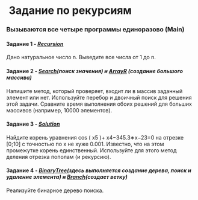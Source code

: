 #  Задание по рекурсиям

### Вызываются все четыре программы единоразово (Main)


#### Задание 1 - [_Recursion_](https://github.com/victorioustone/recursions/blob/master/src/com/company/Recursion.java)
Дано натуральное число n. Выведите все числа от 1 до n.

#### Задание 2 - _[Search](https://github.com/victorioustone/recursions/blob/master/src/com/company/Search.java)(поиск значения) и [ArrayR](https://github.com/victorioustone/recursions/blob/master/src/com/company/ArrayR.java) (создание большого массива)_
Напишите метод, который проверяет, входит ли в массив заданный элемент или нет.
Используйте перебор и двоичный поиск для решения этой задачи. Сравните время
выполнения обоих решений для больших массивов (например, 10000 элементов).

#### Задание 3 - [_Solution_](https://github.com/victorioustone/recursions/blob/master/src/com/company/Solution.java)
Найдите корень уравнения cos ( x5 )+ x4−345.3∗x−23=0 на отрезке [0;10] с точностью по
x не хуже 0.001. Известно, что на этом промежутке корень единственный. Используйте для
этого метод деления отрезка пополам (и рекурсию).

#### Задание 4 - _[BinaryTree](https://github.com/victorioustone/recursions/blob/master/src/com/company/BinaryTree.java)(здесь выполняется создание дерева, поиск и удаление элемента) и [Branch](https://github.com/victorioustone/recursions/blob/master/src/com/company/Branch.java)(создает ветку)_
Реализуйте бинарное дерево поиска. 
